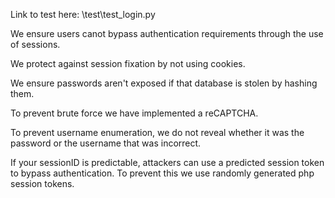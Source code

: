 Link to test here: \test\test_login.py

We ensure users canot bypass authentication requirements through the use of sessions.

We protect against session fixation by not using cookies.

We ensure passwords aren't exposed if that database is stolen by hashing them.

To prevent brute force we have implemented a reCAPTCHA.

To prevent username enumeration, we do not reveal whether it was the password or the username that was incorrect.

If your sessionID is predictable, attackers can use a predicted session token to bypass authentication. To prevent this we use randomly generated php session tokens.